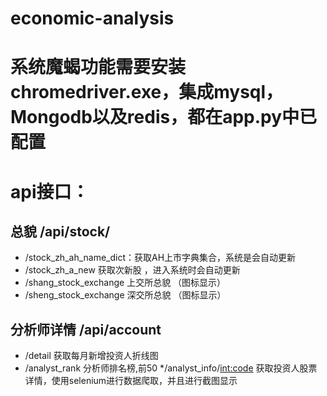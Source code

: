 # economic-analysis

# 系统魔蝎功能需要安装chromedriver.exe，集成mysql，Mongodb以及redis，都在app.py中已配置

# api接口：
## 总貌 /api/stock/
* /stock_zh_ah_name_dict：获取AH上市字典集合，系统是会自动更新
* /stock_zh_a_new  获取次新股 ，进入系统时会自动更新
* /shang_stock_exchange 上交所总貌 （图标显示）
* /sheng_stock_exchange 深交所总貌 （图标显示）

## 分析师详情 /api/account
 * /detail 获取每月新增投资人折线图
 * /analyst_rank 分析师排名榜,前50
 */analyst_info/<int:code> 获取投资人股票详情，使用selenium进行数据爬取，并且进行截图显示

